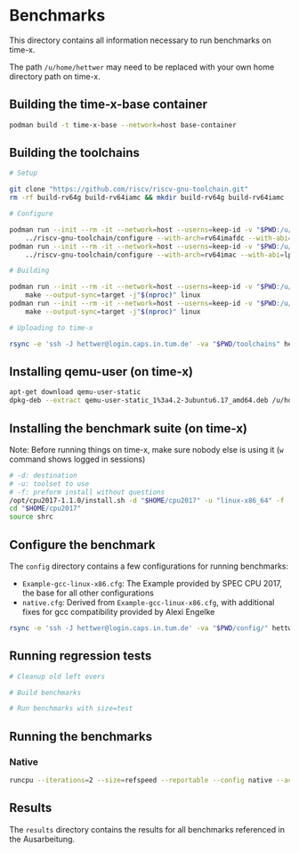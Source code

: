 # Benchmarks

This directory contains all information necessary to run benchmarks on time-x.

The path `/u/home/hettwer` may need to be replaced with your own home directory path on time-x.

## Building the time-x-base container

```bash
podman build -t time-x-base --network=host base-container
```

## Building the toolchains

```bash
# Setup

git clone "https://github.com/riscv/riscv-gnu-toolchain.git"
rm -rf build-rv64g build-rv64iamc && mkdir build-rv64g build-rv64iamc

# Configure

podman run --init --rm -it --network=host --userns=keep-id -v "$PWD:/u/home/hettwer:rw" -w "/u/home/hettwer/build-rv64g" time-x-base \
    ../riscv-gnu-toolchain/configure --with-arch=rv64imafdc --with-abi=lp64d --prefix="/u/home/hettwer/toolchains/rv64g"
podman run --init --rm -it --network=host --userns=keep-id -v "$PWD:/u/home/hettwer:rw" -w "/u/home/hettwer/build-rv64iamc" time-x-base \
    ../riscv-gnu-toolchain/configure --with-arch=rv64imac --with-abi=lp64 --prefix="/u/home/hettwer/toolchains/rv64iamc"

# Building

podman run --init --rm -it --network=host --userns=keep-id -v "$PWD:/u/home/hettwer:rw" -w "/u/home/hettwer/build-rv64g" time-x-base \
    make --output-sync=target -j"$(nproc)" linux
podman run --init --rm -it --network=host --userns=keep-id -v "$PWD:/u/home/hettwer:rw" -w "/u/home/hettwer/build-rv64iamc" time-x-base \
    make --output-sync=target -j"$(nproc)" linux

# Uploading to time-x

rsync -e 'ssh -J hettwer@login.caps.in.tum.de' -va "$PWD/toolchains" hettwer@time-x.caps.in.tum.de:
```

## Installing qemu-user (on time-x)

```bash
apt-get download qemu-user-static
dpkg-deb --extract qemu-user-static_1%3a4.2-3ubuntu6.17_amd64.deb /u/home/hettwer/qemu-user-static
```

## Installing the benchmark suite (on time-x)

Note: Before running things on time-x, make sure nobody else is using it (`w` command shows logged in sessions)

```bash
# -d: destination
# -u: toolset to use
# -f: preform install without questions
/opt/cpu2017-1.1.0/install.sh -d "$HOME/cpu2017" -u "linux-x86_64" -f
cd "$HOME/cpu2017"
source shrc
```

## Configure the benchmark

The `config` directory contains a few configurations for running benchmarks:

* `Example-gcc-linux-x86.cfg`: The Example provided by SPEC CPU 2017, the base for all other configurations
* `native.cfg`: Derived from `Example-gcc-linux-x86.cfg`, with additional fixes for gcc compatibility provided by Alexi Engelke

```bash
rsync -e 'ssh -J hettwer@login.caps.in.tum.de' -va "$PWD/config/" hettwer@time-x.caps.in.tum.de:/u/home/hettwer/cpu2017/config/
```

## Running regression tests

```bash
# Cleanup old left overs

# Build benchmarks

# Run benchmarks with size=test
```

## Running the benchmarks


### Native

```bash
runcpu --iterations=2 --size=refspeed --reportable --config native --action=run intspeed
```

## Results

The `results` directory contains the results for all benchmarks referenced in the Ausarbeitung.
